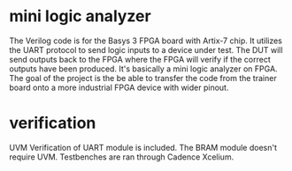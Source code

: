 # mini logic analyzer
The Verilog code is for the Basys 3 FPGA board with Artix-7 chip. It utilizes the UART protocol to send logic inputs to a device under test. The DUT will send outputs back to the FPGA where the FPGA will verify if the correct outputs have been produced. It's basically a mini logic analyzer on FPGA. The goal of the project is the be able to transfer the code from the trainer board onto a more industrial FPGA device with wider pinout.

# verification
UVM Verification of UART module is included. The BRAM module doesn't require UVM. Testbenches are ran through Cadence Xcelium.

